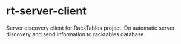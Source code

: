 rt-server-client
================

Server discovery client for RackTables project. Do automatic server discovery and send information to racktables database.